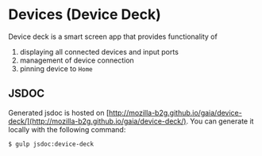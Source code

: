 # Devices (Device Deck)

Device deck is a smart screen app that provides functionality of
1. displaying all connected devices and input ports
2. management of device connection
3. pinning device to `Home`


## JSDOC

Generated jsdoc is hosted on [http://mozilla-b2g.github.io/gaia/device-deck/](http://mozilla-b2g.github.io/gaia/device-deck/). You can generate it locally with the following command:

```
$ gulp jsdoc:device-deck
```
